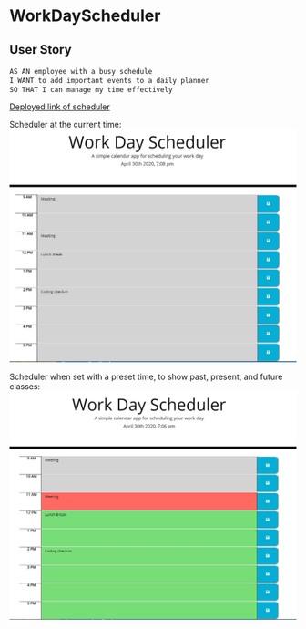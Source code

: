 # WorkDayScheduler

## User Story

```
AS AN employee with a busy schedule
I WANT to add important events to a daily planner
SO THAT I can manage my time effectively
```

[Deployed link of scheduler](https://linneagear.github.io/WorkDayScheduler/)


Scheduler at the current time:
![Scheduler at current time](./Assets/Capture.JPG)


Scheduler when set with a preset time, to show past, present, and future classes:
![Scheduler when set with a preset time, to show past, present, and future classes](./Assets/Capture2.JPG)
